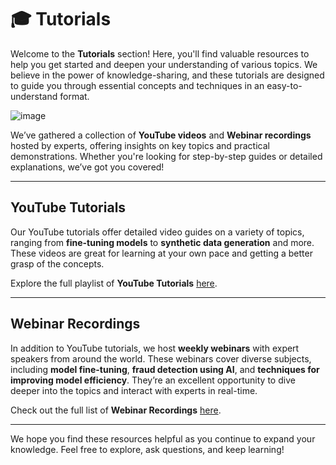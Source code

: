 # 🎓 Tutorials

Welcome to the **Tutorials** section! Here, you'll find valuable resources to help you get started and deepen your understanding of various topics. We believe in the power of knowledge-sharing, and these tutorials are designed to guide you through essential concepts and techniques in an easy-to-understand format.

![image](https://github.com/user-attachments/assets/e6dbbe42-08fd-400e-9410-65ea527c5749)



We’ve gathered a collection of **YouTube videos** and **Webinar recordings** hosted by experts, offering insights on key topics and practical demonstrations. Whether you're looking for step-by-step guides or detailed explanations, we’ve got you covered!

---

## YouTube Tutorials

Our YouTube tutorials offer detailed video guides on a variety of topics, ranging from **fine-tuning models** to **synthetic data generation** and more. These videos are great for learning at your own pace and getting a better grasp of the concepts.

Explore the full playlist of **YouTube Tutorials** [here](https://github.com/ubiai-incorporated/LLM/tree/main/Tutorials/Youtube).

---

## Webinar Recordings

In addition to YouTube tutorials, we host **weekly webinars** with expert speakers from around the world. These webinars cover diverse subjects, including **model fine-tuning**, **fraud detection using AI**, and **techniques for improving model efficiency**. They’re an excellent opportunity to dive deeper into the topics and interact with experts in real-time.

Check out the full list of **Webinar Recordings** [here](https://github.com/ubiai-incorporated/LLM/tree/main/Tutorials/Webinars).

---

We hope you find these resources helpful as you continue to expand your knowledge. Feel free to explore, ask questions, and keep learning!
